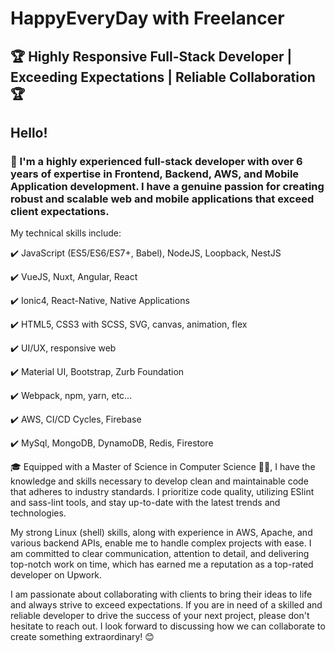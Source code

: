 # HappyEveryDay with Freelancer

## 🏆 Highly Responsive Full-Stack Developer | Exceeding Expectations | Reliable Collaboration 🏆

## Hello! 
### 👋 I'm a highly experienced full-stack developer with over 6 years of expertise in Frontend, Backend, AWS, and Mobile Application development. I have a genuine passion for creating robust and scalable web and mobile applications that exceed client expectations.

My technical skills include:

✔️ JavaScript (ES5/ES6/ES7+, Babel), NodeJS, Loopback, NestJS

✔️ VueJS, Nuxt, Angular, React

✔️ Ionic4, React-Native, Native Applications

✔️ HTML5, CSS3 with SCSS, SVG, canvas, animation, flex

✔️ UI/UX, responsive web

✔️ Material UI, Bootstrap, Zurb Foundation

✔️ Webpack, npm, yarn, etc...

✔️ AWS, CI/CD Cycles, Firebase

✔️ MySql, MongoDB, DynamoDB, Redis, Firestore


🎓 Equipped with a Master of Science in Computer Science 🧑‍🎓, I have the knowledge and skills necessary to develop clean and maintainable code that adheres to industry standards. I prioritize code quality, utilizing ESlint and sass-lint tools, and stay up-to-date with the latest trends and technologies.

My strong Linux (shell) skills, along with experience in AWS, Apache, and various backend APIs, enable me to handle complex projects with ease. I am committed to clear communication, attention to detail, and delivering top-notch work on time, which has earned me a reputation as a top-rated developer on Upwork.

I am passionate about collaborating with clients to bring their ideas to life and always strive to exceed expectations. If you are in need of a skilled and reliable developer to drive the success of your next project, please don't hesitate to reach out. I look forward to discussing how we can collaborate to create something extraordinary! 😊
